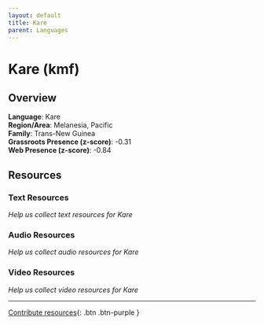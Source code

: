 ```yaml
---
layout: default
title: Kare
parent: Languages
---
```


# Kare (kmf)

## Overview

**Language**: Kare  
**Region/Area**: Melanesia, Pacific  
**Family**: Trans-New Guinea  
**Grassroots Presence (z-score)**: -0.31  
**Web Presence (z-score)**: -0.84  

## Resources

### Text Resources
*Help us collect text resources for Kare*

### Audio Resources
*Help us collect audio resources for Kare*

### Video Resources
*Help us collect video resources for Kare*

---

[Contribute resources](https://forms.office.com/e/1SfLJx3u1r){: .btn .btn-purple }
